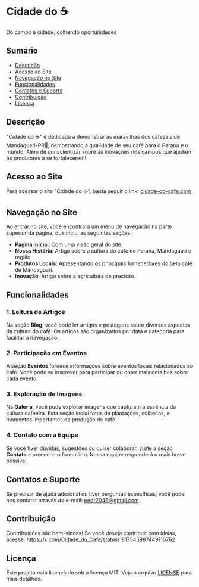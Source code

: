 # Cidade do ☕

Do campo à cidade, colhendo oportunidades

## Sumário

- [Descrição](#descrição)
- [Acesso ao Site](#acesso-ao-site)
- [Navegação no Site](#navegação-no-site)
- [Funcionalidades](#funcionalidades)
- [Contatos e Suporte](#contatos-e-suporte)
- [Contribuição](#contribuição)
- [Licença](#licença)

## Descrição

"Cidade do ☕" é dedicada a demonstrar as maravilhas dos cafezais de Mandaguari-PR📍, demostrando a qualidade de seu café para o Paraná e o mundo. Além de conscientizar sobre as inovações nos campos que ajudam os produtores a se fortalecerem!

## Acesso ao Site

Para acessar o site "Cidade do ☕", basta seguir o link: [cidade-do-cafe.com](agrinho-project-three.vercel.app)

## Navegação no Site

Ao entrar no site, você encontrará um menu de navegação na parte superior da página, que inclui as seguintes seções:

- **Pagina inicial**: Com uma visão geral do site.
- **Nossa História**: Artigo sobre a cultura do café no Paraná, Mandaguari e região.
- **Produtos Locais**: Apresentando os principais fornecedores do belo café de Mandaguari.
- **Inovação**: Artigo sobre a agricultura de precisão.


## Funcionalidades

### 1. **Leitura de Artigos**

Na seção **Blog**, você pode ler artigos e postagens sobre diversos aspectos da cultura do café. Os artigos são organizados por data e categoria para facilitar a navegação.

### 2. **Participação em Eventos**

A seção **Eventos** fornece informações sobre eventos locais relacionados ao café. Você pode se inscrever para participar ou obter mais detalhes sobre cada evento.

### 3. **Exploração de Imagens**

Na **Galeria**, você pode explorar imagens que capturam a essência da cultura cafeeira. Esta seção inclui fotos de plantações, colheitas, e momentos importantes da produção de café.

### 4. **Contato com a Equipe**

Se você tiver dúvidas, sugestões ou quiser colaborar, visite a seção **Contato** e preencha o formulário. Nossa equipe responderá o mais breve possível.

## Contatos e Suporte

Se precisar de ajuda adicional ou tiver perguntas específicas, você pode nos contatar através do e-mail: pedr2046@gmail.com.

## Contribuição

Contribuições são bem-vindas! Se você deseja contribuir com ideias, acesse: https://x.com/Cidade_do_Cafe/status/1817545987449110762

## Licença

Este projeto está licenciado sob a licença MIT. Veja o arquivo [LICENSE](LICENSE) para mais detalhes.
